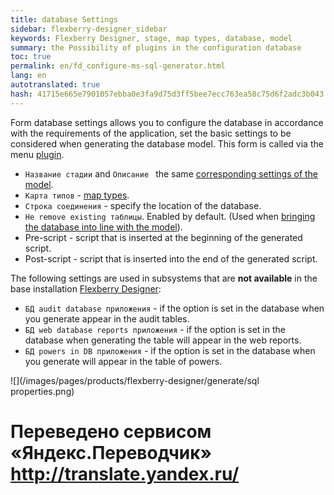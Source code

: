 ```yaml
--- 
title: database Settings 
sidebar: flexberry-designer_sidebar 
keywords: Flexberry Designer, stage, map types, database, model 
summary: the Possibility of plugins in the configuration database 
toc: true 
permalink: en/fd_configure-ms-sql-generator.html 
lang: en 
autotranslated: true 
hash: 41715e665e7901057ebba0e3fa9d75d3ff5bee7ecc763ea58c75d6f2adc3b043 
--- 
```


Form database settings allows you to configure the database in accordance with the requirements of the application, set the basic settings to be considered when generating the database model. This form is called via the menu [plugin](fo_orm-case-plugin.html). 

* `Название стадии` and `Описание ` the same [corresponding settings of the model](fd_project-customization.html). 
* `Карта типов` - [map types](fd_types-map.html). 
* `Строка соединения` - specify the location of the database. 
* `Не remove existing таблицы`. Enabled by default. (Used when [bringing the database into line with the model](fd_matching-db.html)). 
* Pre-script - script that is inserted at the beginning of the generated script. 
* Post-script - script that is inserted into the end of the generated script. 

The following settings are used in subsystems that are __not available__ in the base installation [Flexberry Designer](fd_landing_page.html): 
* `БД audit database приложения` - if the option is set in the database when you generate appear in the audit tables. 
* `БД web database reports приложения` - if the option is set in the database when generating the table will appear in the web reports. 
* `БД powers in DB приложения` - if the option is set in the database when you generate will appear in the table of powers. 

![](/images/pages/products/flexberry-designer/generate/sql properties.png) 



 # Переведено сервисом «Яндекс.Переводчик» http://translate.yandex.ru/
